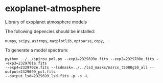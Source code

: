 # exoplanet-atmosphere
Library of exoplanet atmosphere models

The following depencies should be installed:

`numpy`, `scipy`, `astropy`, `matplotlib`, `optparse`, `copy`, ..

To generate a model spectrum:

```
python ../../spirou_pol.py --exp1=2329699e.fits --exp2=2329700e.fits --exp3=2329701e.fits 
--exp4=2329702e.fits --lsdmask=../../lsd_masks/marcs_t5000g50_all --output=2329699_pol.fits 
--output_lsd=2329699_lsd.fits -p -s -L
```

